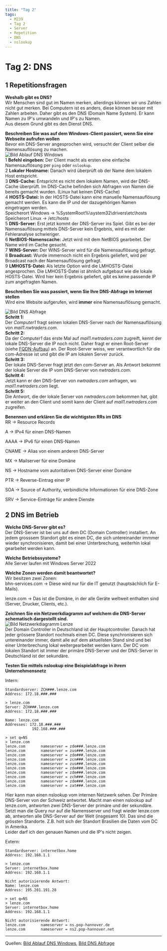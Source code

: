 ```yaml
---
title: "Tag 2"
tags:
  - M239
  - Tag 2
  - Server
  - Repetition
  - DNS
  - nslookup
---
```


# Tag 2: DNS

## 1 Repetitionsfragen

**Weshalb gibt es DNS?**  
Wir Menschen sind gut im Namen merken, allerdings können wir uns Zahlen nicht gut merken. Bei Computern ist es anders, diese können besser mit Zahlen arbeiten. Daher gibt es den DNS (Domain Name System). Er kann Namen zu IP's umwandeln und IP's zu Namen.  
Aus diesem Grund gibt es den Dienst DNS.

**Beschreiben Sie was auf dem Windows-Client passiert, wenn Sie eine Webseite aufrufen wollen**  
Bevor ein DNS-Server angesprochen wird, versucht der Client selber die Namensauflösung zu machen.  
![Bild Ablauf DNS Windows](/data/m239/dnsAblaufWindows.GIF)  
1 **Befehl eingeben:** Der Client macht als ersten eine einfache Namensauflösung per `ping` oder `nslookup`.  
2 **Lokaler Hostname:** Danach wird überprüft ob der Name dem lokalem Host entspricht.  
3 **DNS-Cache:** Entspricht es nicht dem lokalem Namen, wird der DNS-Cache überprüft. Im DNS-Cache befinden sich Abfragen von Namen die bereits gemacht wurden. (Linux hat keinen DNS-Cache)  
4 **HOSTS-Datei:** In der HOSTS-Datei kann eine manuelle Namensauflösung gemacht werden. Es kann die IP und der dazugehörigen Namen eingetragen werden.  
Speicherort Windows -> %SystemRoot%\system32\drivers\etc\hosts  
Speicherort Linux -> /etc/hosts  
5 **DNS-Server:** Erst jetzt kommt der DNS-Server ins Spiel. Gibt es bei der Namensauflösung mittels DNS-Server kein Ergebnis, wird es mit der Fehleranalyse schwieriger.  
6 **NetBIOS-Namenscache:** Jetzt wird mit dem NetBIOS gearbeitet. Der Name wird im Cache gesucht.  
7 **WINS-Server:** Der WINS-Server wird für die Namensauflösung gefragt.  
8 **Broadcast:** Wurde immernoch nicht ein Ergebnis geliefert, wird per Broadcast nach der Namensauflösung gefragt.  
9 **LMHOSTS-Datei:** Als letzte Option wird die LMHOSTS-Datei angesprochen. Die LMHOSTS-Datei ist ähnlich aufgebaut wie die lokale HOSTS-Datei. Wird hier kein Ergebnis geliefert, gibt es keine passende IP zum angefragten Namen.

**Beschreiben Sie was passiert, wenn Sie Ihre DNS-Abfrage im Internet stellen**  
Wird eine Website aufgerufen, wird **immer** eine Namensauflösung gemacht.
  
![Bild DNS Abfrage](/data/m239/dnsAbfrage.jpg)  
**Schritt 1:**  
Der *Computer1* fragt seinen lokalen DNS-Server nach der Namensauflösung von *mail1.nwtraders.com*.  
**Schritt 2:**  
Da der *Computer1* das erste Mal auf *mail1.nwtraders.com* zugreift, kennt der lokale DNS-Server die IP noch nicht. Daher fragt er einen Root-Server (siehe [FQDN-Aufbau](/appendix/M239/fqdn)) an. Der Root-Server weiss, wer verantwortlich für die com-Adresse ist und gibt die IP am lokalen Server zurück.  
**Schritt 3:**  
Der lokale DNS-Server fragt jetzt den com-Server an. Als Antwort bekommt der lokale Server die IP vom DNS-Server von *nwtraders.com*.  
**Schritt 4:**  
Jetzt kann er den DNS-Server von *nwtraders.com* anfragen, wo *mail1.nwtraders.com* liegt.  
**Schritt 5:**  
Die Antwort, die der lokale Server von *nwtraders.com* bekommen hat, gibt er weiter an den Client und somit kann der Client auf *mail1.nwtraders.com* zugreifen.

**Benennen und erklären Sie die wichtigsten RRs im DNS**  
RR -> Resource Records  
  
A -> IPv4 für einen DNS-Namen  
  
AAAA -> IPv6 für einen DNS-Namen  
  
CNAME -> Alias von einem anderen DNS-Server  
  
MX -> Mailserver für eine Domäne  
  
NS -> Hostname vom autoritativen DNS-Server einer Domäne  
  
PTR -> Reverse-Eintrag einer IP  
  
SOA -> Source of Authority, verbindliche Informationen für eine DNS-Zone  
  
SRV -> Service-Einträge für andere Dienste

## 2 DNS im Betrieb

**Welche DNS-Server gibt es?**  
Der DNS-Server ist bei uns auf dem DC (Domain Controller) installiert. An jedem grosssem Standort gibt es einen DC, die sich untereinander immmer wieder synchronisieren, damit bei einer Unterbrechung, weiterhin lokal gearbeitet werden kann.

**Welche Betriebssysteme?**  
Alle Server laufen mit Windows Server 2022

**Welche Zonen werden damit beantwortet?**  
Wir besitzen zwei Zonen:  
bhn-services.com -> Diese wird nur für die IT genutzt (hauptsächlich für E-Mails).
  
lenze.com -> Das ist die Domäne, in der alle Geräte weltweit enthalten sind (Server, Drucker, Clients, etc.).

**Zeichnen Sie ein Netzwerkdiagramm auf welchem die DNS-Server schematisch dargestellt sind.**  
![Bild Netzwerkdiagramm Lenze](/data/m239/netzwerkdiagrammLenze.png)  
Der Domain Controller in Deutschland ist der Hauptcontroller. Danach hat jeder grössere Standort nochmals einen DC. Diese synchronisieren sich untereinander immer, damit alle auf dem aktuellsten Stand sind und bei einer Unterbrechung lokal weitergearbeitet werden kann. Der DC vom lokalen Standort ist immer der primäre DNS-Server und der DNS-Server in Deutschland ist der sekundäre.

**Testen Sie mittels nslookup eine Beispielabfrage in ihrem Unternehmensnetz**
  
Intern:
```nslookup
Standardserver: ZCH###.lenze.com
Address: 172.18.###.###
  
> lenze.com
Server: ZCH###.lenze.com
Address: 172.18.###.###
  
Name: lenze.com
Addresses: 172.18.###.###
            192.168.###.###
  
> set q=NS
> lenze.com
lenze.com       nameserver = zde###.lenze.com
lenze.com       nameserver = zus###.lenze.com
lenze.com       nameserver = zde###.lenze.com
lenze.com       nameserver = zcn###.lenze.com
lenze.com       nameserver = zus###.lenze.com
lenze.com       nameserver = zde###.lenze.com
lenze.com       nameserver = zde###.lenze.com
lenze.com       nameserver = zch###.lenze.com
lenze.com       nameserver = zde###.lenze.com
lenze.com       nameserver = zat###.lenze.com
```  
Hier kann man einen nslookup vom internen Netzwerk sehen. Der Primäre DNS-Server von der Schweiz antwortet. Macht man einen nslookup auf lenze.com, antworten zwei DNS-Server der primäre und der sekundäre. Setzt man die Query nur auf die Namensserver und fragt wieder lenze.com ab, antworten alle DNS-Server auf der Welt (insgesamt 10). Das sind die grössten Standorte. Z.B. holt sich der Standort Brasilien die Daten vom DC in Amerika.  
Leider darf ich den genauen Namen und die IP's nicht zeigen.
  
Extern:
```nslookup
Standardserver: internetbox.home
Address: 192.168.1.1
  
> lenze.com
Server: internetbox.home
Address: 192.168.1.1
  
Nicht autorisierende Antwort:
Name: lenze.com
Address: 195.201.191.28
  
> set q=NS
> lenze.com
Server: internetbox.home
Address: 192.168.1.1
  
Nicht autorisierende Antwort:
lenze.com       nameserver = ns.pop-hannover.de
lenze.com       nameserver = ns2.pop-hannover.net
```

---

Quellen: [Bild Ablauf DNS Windows](https://moodle.bztf.ch/pluginfile.php/153154/mod_resource/content/1/site/data/script/host2.GIF), [Bild DNS Abfrage](https://moodle.bztf.ch/pluginfile.php/153154/mod_resource/content/1/site/data/script/iterativ.jpg)